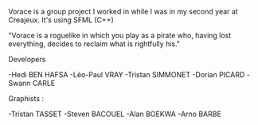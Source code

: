 Vorace is a group project I worked in while I was in my second year at Creajeux.
It's using SFML (C++)

"Vorace is a roguelike in which you play as a pirate who, having lost everything, decides to reclaim what is rightfully his."

Developers

-Hedi BEN HAFSA
-Léo-Paul VRAY
-Tristan SIMMONET
-Dorian PICARD
-Swann CARLE

Graphists :

-Tristan TASSET
-Steven BACOUEL
-Alan BOEKWA
-Arno BARBE
